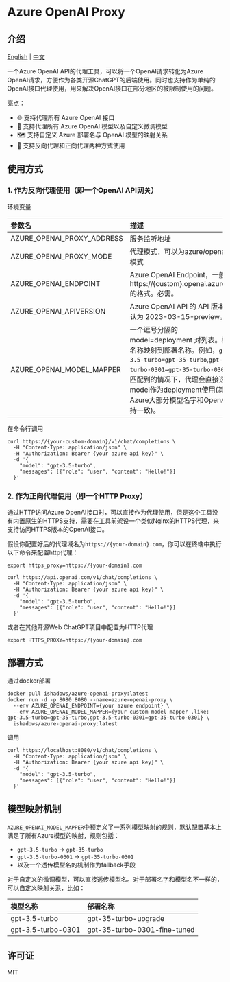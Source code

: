 # Azure OpenAI Proxy

## 介绍

<a href="./README.md">English</a> |
<a href="./README.zh-cn.md">中文</a>

一个Azure OpenAI API的代理工具，可以将一个OpenAI请求转化为Azure
OpenAI请求，方便作为各类开源ChatGPT的后端使用。同时也支持作为单纯的OpenAI接口代理使用，用来解决OpenAI接口在部分地区的被限制使用的问题。

亮点：

+ 🌐 支持代理所有 Azure OpenAI 接口
+ 🧠 支持代理所有 Azure OpenAI 模型以及自定义微调模型
+ 🗺️ 支持自定义 Azure 部署名与 OpenAI 模型的映射关系
+ 🔄 支持反向代理和正向代理两种方式使用

## 使用方式

### 1. 作为反向代理使用（即一个OpenAI API网关）

环境变量

| 参数名                        | 描述                                                                                                                                                                               | 默认值                                                                     |
|:---------------------------|:---------------------------------------------------------------------------------------------------------------------------------------------------------------------------------|:------------------------------------------------------------------------|
| AZURE_OPENAI_PROXY_ADDRESS | 服务监听地址                                                                                                                                                                           | 0.0.0.0:8080                                                            |
| AZURE_OPENAI_PROXY_MODE    | 代理模式，可以为azure/openai 2种模式                                                                                                                                                        | azure                                                                   |
| AZURE_OPENAI_ENDPOINT      | Azure OpenAI Endpoint，一般类似https://{custom}.openai.azure.com的格式。必需。                                                                                                               |                                                                         |
| AZURE_OPENAI_APIVERSION    | Azure OpenAI API 的 API 版本。默认为 2023-03-15-preview。                                                                                                                                | 2023-03-15-preview                                                      |
| AZURE_OPENAI_MODEL_MAPPER  | 一个逗号分隔的 model=deployment 对列表。模型名称映射到部署名称。例如，`gpt-3.5-turbo=gpt-35-turbo`,`gpt-3.5-turbo-0301=gpt-35-turbo-0301`。未匹配到的情况下，代理会直接透传model作为deployment使用(其实Azure大部分模型名字和OpenAI的保持一致)。 | `gpt-3.5-turbo=gpt-35-turbo`<br/>`gpt-3.5-turbo-0301=gpt-35-turbo-0301` |

在命令行调用

```shell
curl https://{your-custom-domain}/v1/chat/completions \
  -H "Content-Type: application/json" \
  -H "Authorization: Bearer {your azure api key}" \
  -d '{
    "model": "gpt-3.5-turbo",
    "messages": [{"role": "user", "content": "Hello!"}]
  }'

```

### 2. 作为正向代理使用（即一个HTTP Proxy）

通过HTTP访问Azure OpenAI接口时，可以直接作为代理使用，但是这个工具没有内置原生的HTTPS支持，需要在工具前架设一个类似Nginx的HTTPS代理，来支持访问HTTPS版本的OpenAI接口。

假设你配置好后的代理域名为`https://{your-domain}.com`，你可以在终端中执行以下命令来配置http代理：

```shell
export https_proxy=https://{your-domain}.com 

curl https://api.openai.com/v1/chat/completions \
  -H "Content-Type: application/json" \
  -H "Authorization: Bearer {your azure api key}" \
  -d '{
    "model": "gpt-3.5-turbo",
    "messages": [{"role": "user", "content": "Hello!"}]
  }'

```

或者在其他开源Web ChatGPT项目中配置为HTTP代理

```
export HTTPS_PROXY=https://{your-domain}.com
```

## 部署方式

通过docker部署

```shell
docker pull ishadows/azure-openai-proxy:latest
docker run -d -p 8080:8080 --name=azure-openai-proxy \
  --env AZURE_OPENAI_ENDPOINT={your azure endpoint} \
  --env AZURE_OPENAI_MODEL_MAPPER={your custom model mapper ,like: gpt-3.5-turbo=gpt-35-turbo,gpt-3.5-turbo-0301=gpt-35-turbo-0301} \
  ishadows/azure-openai-proxy:latest
```
调用
```shell
curl https://localhost:8080/v1/chat/completions \
  -H "Content-Type: application/json" \
  -H "Authorization: Bearer {your azure api key}" \
  -d '{
    "model": "gpt-3.5-turbo",
    "messages": [{"role": "user", "content": "Hello!"}]
  }'
```

## 模型映射机制

`AZURE_OPENAI_MODEL_MAPPER`中预定义了一系列模型映射的规则，默认配置基本上满足了所有Azure模型的映射，规则包括：

+ `gpt-3.5-turbo` -> `gpt-35-turbo`
+ `gpt-3.5-turbo-0301` -> `gpt-35-turbo-0301`
+ 以及一个透传模型名的机制作为fallback手段

对于自定义的微调模型，可以直接透传模型名。对于部署名字和模型名不一样的，可以自定义映射关系，比如：

| 模型名称               | 部署名称                         |
|:-------------------|:-----------------------------|
| gpt-3.5-turbo      | gpt-35-turbo-upgrade         |
| gpt-3.5-turbo-0301 | gpt-35-turbo-0301-fine-tuned |

## 许可证

MIT